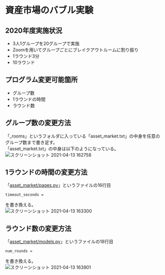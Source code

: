 # 資産市場のバブル実験
## 2020年度実施状況
- 3人1グループを20グループで実施
- Zoomを用いてグループごとにブレイクアウトルームに割り振り
- 1ラウンド3分
- 10ラウンド

## プログラム変更可能箇所
- グループ数
- 1ラウンドの時間
- ラウンド数

## グループ数の変更方法
「_rooms」というフォルダに入っている「asset_market.txt」の中身を任意のグループ数まで書き足す。  
「asset_market.txt」の中身は以下のようになっている。  
![スクリーンショット 2021-04-13 162758](https://user-images.githubusercontent.com/48300561/114513534-3e952300-9c75-11eb-98d0-50ed5df8dd0a.png)  


## 1ラウンドの時間の変更方法
「[asset_market/pages.py](https://github.com/leisurely-yucyou/oTree/blob/741324aabb1a5a15bf4b1bdc8fe4fa233b9edcd6/ExpEcon/asset_market/pages.py)」というファイルの16行目
```
timeout_seconds = 
```
を書き換える。  
![スクリーンショット 2021-04-13 163300](https://user-images.githubusercontent.com/48300561/114514145-f1658100-9c75-11eb-8f16-aa85ee3715dc.png)

## ラウンド数の変更方法
「[asset_market/models.py](https://github.com/leisurely-yucyou/oTree/blob/741324aabb1a5a15bf4b1bdc8fe4fa233b9edcd6/ExpEcon/asset_market/models.py)」というファイルの18行目
```
num_rounds = 
```
を書き換える。  
![スクリーンショット 2021-04-13 163901](https://user-images.githubusercontent.com/48300561/114514942-ccbdd900-9c76-11eb-89ab-1a8bd5ab044f.png)
